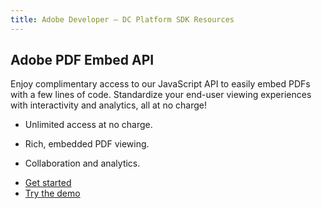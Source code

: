 ```yaml
---
title: Adobe Developer — DC Platform SDK Resources
---
```


<TitleBlock slots="heading" theme="light" className="titleBlock-align-left"/>

## Adobe PDF Embed API


<TextBlock slots="text" theme="light" width="40%" className="pricing-desc align-left"/>

Enjoy complimentary access to our JavaScript API to easily embed PDFs with a few lines of code. Standardize your end-user viewing experiences with interactivity and analytics, all at no charge!



<TextBlock slots="text" isCentered theme="light" width="35%" className="list-points pricing-desc"/>

- Unlimited access at no charge.

- Rich, embedded PDF viewing.

- Collaboration and analytics.



<TextBlock className="pricing-desc button-swap d-flex" slots="buttons" isCentered theme="light" width="25%" primaryOutline />

- [Get started](https://dc.stage.acrobat.com/dc-integration-creation-app-cdn/index.html)
- [Try the demo](https://www.adobe.com/go/pdfEmbedAPI_demo)

<Divider orientation="horizontal" size="M" className="m-0"/>


